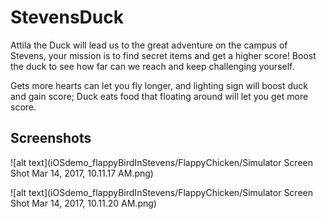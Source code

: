 # StevensDuck
Attila the Duck will lead us to the great adventure on the campus of Stevens, your mission is to find secret items and get a higher score! Boost the duck to see how far can we reach and keep challenging yourself.

Gets more hearts can let you fly longer, and lighting sign will boost duck and gain score; Duck eats food that floating around will let you get more score.
## Screenshots
![alt text](iOSdemo_flappyBirdInStevens/FlappyChicken/Simulator Screen Shot Mar 14, 2017, 10.11.17 AM.png)

![alt text](iOSdemo_flappyBirdInStevens/FlappyChicken/Simulator Screen Shot Mar 14, 2017, 10.11.20 AM.png)


